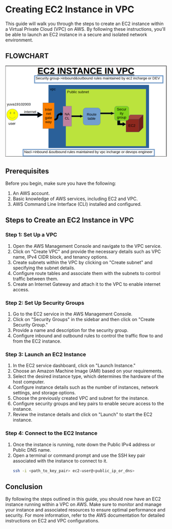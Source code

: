 # Creating EC2 Instance in VPC

This guide will walk you through the steps to create an EC2 instance within a Virtual Private Cloud (VPC) on AWS. By following these instructions, you'll be able to launch an EC2 instance in a secure and isolated network environment.
## FLOWCHART

<img src="Screenshot from 2023-07-02 00-02-48.png"/>

## Prerequisites
Before you begin, make sure you have the following:

1. An AWS account.
2. Basic knowledge of AWS services, including EC2 and VPC.
3. AWS Command Line Interface (CLI) installed and configured.

## Steps to Create an EC2 Instance in VPC

### Step 1: Set Up a VPC
1. Open the AWS Management Console and navigate to the VPC service.
2. Click on "Create VPC" and provide the necessary details such as VPC name, IPv4 CIDR block, and tenancy options.
3. Create subnets within the VPC by clicking on "Create subnet" and specifying the subnet details.
4. Configure route tables and associate them with the subnets to control traffic between them.
5. Create an Internet Gateway and attach it to the VPC to enable internet access.

### Step 2: Set Up Security Groups
1. Go to the EC2 service in the AWS Management Console.
2. Click on "Security Groups" in the sidebar and then click on "Create Security Group."
3. Provide a name and description for the security group.
4. Configure inbound and outbound rules to control the traffic flow to and from the EC2 instance.

### Step 3: Launch an EC2 Instance
1. In the EC2 service dashboard, click on "Launch Instance."
2. Choose an Amazon Machine Image (AMI) based on your requirements.
3. Select the desired instance type, which determines the hardware of the host computer.
4. Configure instance details such as the number of instances, network settings, and storage options.
5. Choose the previously created VPC and subnet for the instance.
6. Configure security groups and key pairs to enable secure access to the instance.
7. Review the instance details and click on "Launch" to start the EC2 instance.

### Step 4: Connect to the EC2 Instance
1. Once the instance is running, note down the Public IPv4 address or Public DNS name.
2. Open a terminal or command prompt and use the SSH key pair associated with the instance to connect to it.
   ```bash
   ssh -i <path_to_key_pair> ec2-user@<public_ip_or_dns>
   ```

## Conclusion
By following the steps outlined in this guide, you should now have an EC2 instance running within a VPC on AWS. Make sure to monitor and manage your instance and associated resources to ensure optimal performance and security. For more information, refer to the AWS documentation for detailed instructions on EC2 and VPC configurations.
